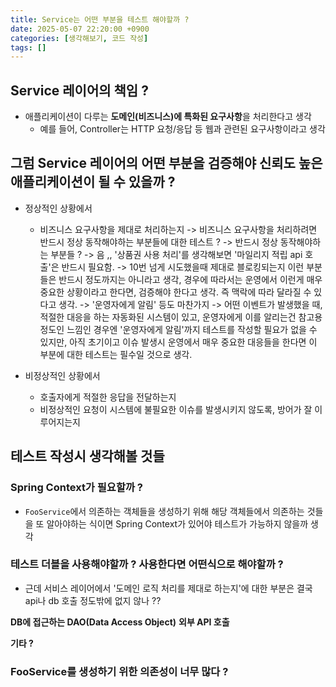 ```yaml
---
title: Service는 어떤 부분을 테스트 해야할까 ?
date: 2025-05-07 22:20:00 +0900
categories: [생각해보기, 코드 작성]
tags: []
---
```


## Service 레이어의 책임 ?
- 애플리케이션이 다루는 **도메인(비즈니스)에 특화된 요구사항**을 처리한다고 생각
  - 예를 들어, Controller는 HTTP 요청/응답 등 웹과 관련된 요구사항이라고 생각

## 그럼 Service 레이어의 어떤 부분을 검증해야 신뢰도 높은 애플리케이션이 될 수 있을까 ?
- 정상적인 상황에서
  - 비즈니스 요구사항을 제대로 처리하는지
    -> 비즈니스 요구사항을 처리하려면 반드시 정상 동작해야하는 부분들에 대한 테스트 ?
    -> 반드시 정상 동작해야하는 부분들 ?
      -> 음 ,, '상품권 사용 처리'를 생각해보면 '마일리지 적립 api 호출'은 반드시 필요함.
        -> 10번 넘게 시도했을때 제대로 블로킹되는지 이런 부분들은 반드시 정도까지는 아니라고 생각, 경우에 따라서는 운영에서 이런게 매우 중요한 상황이라고 한다면, 검증해야 한다고 생각. 즉 맥락에 따라 달라질 수 있다고 생각.
        -> '운영자에게 알림' 등도 마찬가지 -> 어떤 이벤트가 발생했을 때, 적절한 대응을 하는 자동화된 시스템이 있고, 운영자에게 이를 알리는건 참고용 정도인 느낌인 경우엔 '운영자에게 알림'까지 테스트를 작성할 필요가 없을 수 있지만, 아직 초기이고 이슈 발생시 운영에서 매우 중요한 대응들을 한다면 이 부분에 대한 테스트는 필수일 것으로 생각.

- 비정상적인 상황에서
  - 호출자에게 적절한 응답을 전달하는지
  - 비정상적인 요청이 시스템에 불필요한 이슈를 발생시키지 않도록, 방어가 잘 이루어지는지

## 테스트 작성시 생각해볼 것들

### Spring Context가 필요할까 ?
- `FooService`에서 의존하는 객체들을 생성하기 위해 해당 객체들에서 의존하는 것들을 또 알아야하는 식이면 Spring Context가 있어야 테스트가 가능하지 않을까 생각

### 테스트 더블을 사용해야할까 ? 사용한다면 어떤식으로 해야할까 ?
- 근데 서비스 레이어에서 '도메인 로직 처리를 제대로 하는지'에 대한 부분은 결국 api나 db 호출 정도밖에 없지 않나 ??

**DB에 접근하는 DAO(Data Access Object)**
**외부 API 호출**

**기타 ?**

### FooService를 생성하기 위한 의존성이 너무 많다 ?

